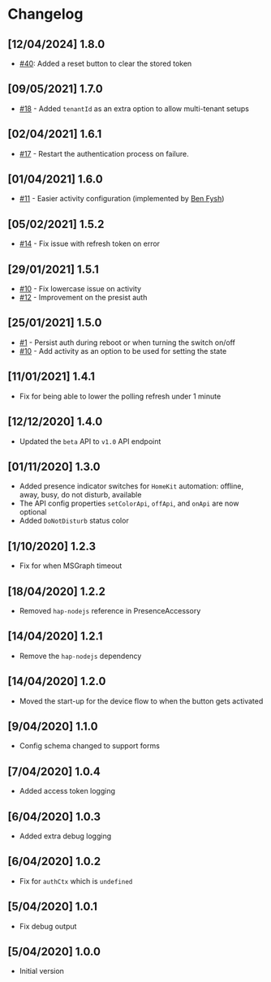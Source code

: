 # Changelog

## [12/04/2024] 1.8.0

- [#40](https://github.com/estruyf/homebridge-presence-switch-msgraph/issues/40): Added a reset button to clear the stored token

## [09/05/2021] 1.7.0

- [#18](https://github.com/estruyf/homebridge-presence-switch-msgraph/issues/18) - Added `tenantId` as an extra option to allow multi-tenant setups

## [02/04/2021] 1.6.1

- [#17](https://github.com/estruyf/homebridge-presence-switch-msgraph/issues/17) - Restart the authentication process on failure.

## [01/04/2021] 1.6.0

- [#11](https://github.com/estruyf/homebridge-presence-switch-msgraph/issues/11) - Easier activity configuration (implemented by [Ben Fysh](https://github.com/benfysh))

## [05/02/2021] 1.5.2

- [#14](https://github.com/estruyf/homebridge-presence-switch-msgraph/issues/14) - Fix issue with refresh token on error

## [29/01/2021] 1.5.1

- [#10](https://github.com/estruyf/homebridge-presence-switch-msgraph/issues/10) - Fix lowercase issue on activity
- [#12](https://github.com/estruyf/homebridge-presence-switch-msgraph/issues/12) - Improvement on the presist auth

## [25/01/2021] 1.5.0

- [#1](https://github.com/estruyf/homebridge-presence-switch-msgraph/issues/1) - Persist auth during reboot or when turning the switch on/off
- [#10](https://github.com/estruyf/homebridge-presence-switch-msgraph/issues/10) - Add activity as an option to be used for setting the state

## [11/01/2021] 1.4.1

- Fix for being able to lower the polling refresh under 1 minute

## [12/12/2020] 1.4.0

- Updated the `beta` API to `v1.0` API endpoint

## [01/11/2020] 1.3.0

- Added presence indicator switches for `HomeKit` automation: offline, away, busy, do not disturb, available
- The API config properties `setColorApi`, `offApi`, and `onApi` are now optional
- Added `DoNotDisturb` status color

## [1/10/2020] 1.2.3

- Fix for when MSGraph timeout

## [18/04/2020] 1.2.2

- Removed `hap-nodejs` reference in PresenceAccessory

## [14/04/2020] 1.2.1

- Remove the `hap-nodejs` dependency

## [14/04/2020] 1.2.0

- Moved the start-up for the device flow to when the button gets activated

## [9/04/2020] 1.1.0

- Config schema changed to support forms

## [7/04/2020] 1.0.4

- Added access token logging

## [6/04/2020] 1.0.3

- Added extra debug logging

## [6/04/2020] 1.0.2

- Fix for `authCtx` which is `undefined`

## [5/04/2020] 1.0.1

- Fix debug output

## [5/04/2020] 1.0.0

- Initial version
